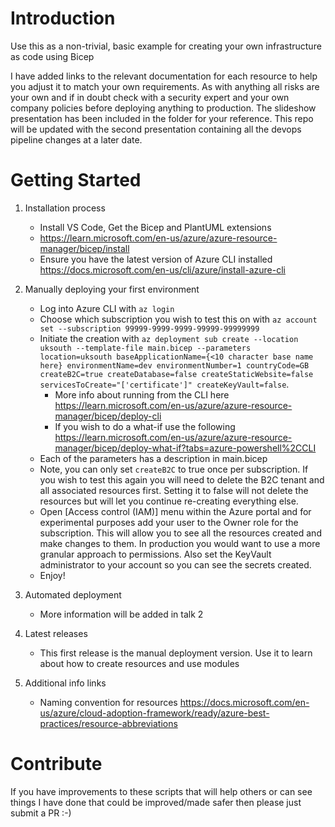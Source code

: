# Introduction 
Use this as a non-trivial, basic example for creating your own infrastructure as code using Bicep

I have added links to the relevant documentation for each resource to help you adjust it to match your own requirements.
As with anything all risks are your own and if in doubt check with a security expert and your own company policies before deploying anything to production.
The slideshow presentation has been included in the folder for your reference.
This repo will be updated with the second presentation containing all the devops pipeline changes at a later date.

# Getting Started
1.	Installation process 
    - Install VS Code, Get the Bicep and PlantUML extensions
    - https://learn.microsoft.com/en-us/azure/azure-resource-manager/bicep/install
    - Ensure you have the latest version of Azure CLI installed https://docs.microsoft.com/en-us/cli/azure/install-azure-cli

2.  Manually deploying your first environment
    - Log into Azure CLI with `az login`
    - Choose which subscription you wish to test this on with `az account set --subscription 99999-9999-9999-99999-99999999`
    - Initiate the creation with `az deployment sub create --location uksouth --template-file main.bicep --parameters location=uksouth baseApplicationName={<10 character base name here} environmentName=dev environmentNumber=1 countryCode=GB createB2C=true createDatabase=false createStaticWebsite=false servicesToCreate="['certificate']" createKeyVault=false`.  
        - More info about running from the CLI here https://learn.microsoft.com/en-us/azure/azure-resource-manager/bicep/deploy-cli
        - If you wish to do a what-if use the following https://learn.microsoft.com/en-us/azure/azure-resource-manager/bicep/deploy-what-if?tabs=azure-powershell%2CCLI
    - Each of the parameters has a description in main.bicep
    - Note, you can only set `createB2C` to true once per subscription.  If you wish to test this again you will need to delete the B2C tenant and all associated resources first. Setting it to false will not delete the resources but will let you continue re-creating everything else.
    - Open [Access control (IAM)] menu within the Azure portal and for experimental purposes add your user to the Owner role for the subscription.  This will allow you to see all the resources created and make changes to them.  In production you would want to use a more granular approach to permissions.  Also set the KeyVault administrator to your account so you can see the secrets created.
    - Enjoy!

3. Automated deployment
    - More information will be added in talk 2

3.	Latest releases
    - This first release is the manual deployment version.  Use it to learn about how to create resources and use modules

4. Additional info links
    - Naming convention for resources https://docs.microsoft.com/en-us/azure/cloud-adoption-framework/ready/azure-best-practices/resource-abbreviations

# Contribute
If you have improvements to these scripts that will help others or can see things I have done that could be improved/made safer then please just submit a PR :-)
